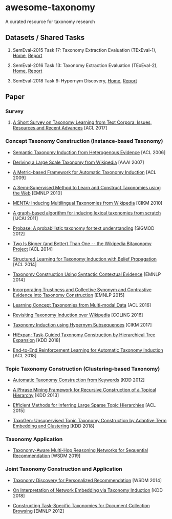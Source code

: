 # awesome-taxonomy
A curated resource for taxonomy research


## Datasets / Shared Tasks

1. SemEval-2015 Task 17: Taxonomy Extraction Evaluation (TExEval-1), [Home](http://alt.qcri.org/semeval2015/task17/), [Report](http://aclweb.org/anthology/S15-2151)

2. SemEval-2016 Task 13: Taxonomy Extraction Evaluation (TExEval-2), [Home](http://alt.qcri.org/semeval2016/task13/), [Report](http://www.aclweb.org/anthology/S16-1168)

3. SemEval-2018 Task 9: Hypernym Discovery, [Home](https://competitions.codalab.org/competitions/17119), [Report](http://aclweb.org/anthology/S18-1115)


## Paper


### Survey

1. [A Short Survey on Taxonomy Learning from Text Corpora: Issues, Resources and Recent Advances](http://aclweb.org/anthology/D17-1123) \[ACL 2017\]


### Concept Taxonomy Construction (Instance-based Taxonomy)

- [Semantic Taxonomy Induction from Heterogenous Evidence](http://aclweb.org/anthology/P06-1101) \[ACL 2006\]

- [Deriving a Large Scale Taxonomy from Wikipedia](https://pdfs.semanticscholar.org/c360/b473ae80b715c5b725c592b6ab04fd4ac430.pdf) \[AAAI 2007\]

- [A Metric-based Framework for Automatic Taxonomy Induction](http://aclweb.org/anthology/P09-1031) \[ACL 2009\]

- [A Semi-Supervised Method to Learn and Construct Taxonomies using the Web](http://aclweb.org/anthology/D10-1108) \[EMNLP 2010\]

- [MENTA: Inducing Multilingual Taxonomies from Wikipedia](http://gerard.demelo.org/papers/demelo-menta-cikm2010.pdf) \[CIKM 2010\]

- [A graph-based algorithm for inducing lexical taxonomies from scratch](https://www.ijcai.org/Proceedings/11/Papers/313.pdf) \[IJCAI 2011\]

- [Probase: A probabilistic taxonomy for text understanding](https://www.microsoft.com/en-us/research/wp-content/uploads/2012/05/paper.pdf) \[SIGMOD 2012\]

- [Two Is Bigger (and Better) Than One -- the Wikipedia Bitaxonomy Project](http://aclweb.org/anthology/P14-1089) \[ACL 2014\]

- [Structured Learning for Taxonomy Induction with Belief Propagation](http://aclweb.org/anthology/P14-1098) \[ACL 2014\]

- [Taxonomy Construction Using Syntactic Contextual Evidence](http://aclweb.org/anthology/D14-1088) \[EMNLP 2014\]

- [Incorporating Trustiness and Collective Synonym and Contrastive Evidence into Taxonomy Construction](http://aclweb.org/anthology/D15-1117) \[EMNLP 2015\]

- [Learning Concept Taxonomies from Multi-modal Data](http://aclweb.org/anthology/P16-1169) \[ACL 2016\]

- [Revisiting Taxonomy Induction over Wikipedia](http://www.aclweb.org/anthology/C16-1217) \[COLING 2016\]

- [Taxonomy Induction using Hypernym Subsequences](https://arxiv.org/pdf/1704.07626.pdf) \[CIKM 2017\] 

- [HiExpan: Task-Guided Taxonomy Construction by Hierarchical Tree Expansion](http://hanj.cs.illinois.edu/pdf/kdd18_jshen.pdf) \[KDD 2018\]

- [End-to-End Reinforcement Learning for Automatic Taxonomy Induction](http://aclweb.org/anthology/P18-1229) \[ACL 2018\]

### Topic Taxonomy Construction (Clustering-based Taxonomy)

- [Automatic Taxonomy Construction from Keywords](http://cgcad.thss.tsinghua.edu.cn/shixia/publications/brt/paper.pdf) \[KDD 2012\]

- [A Phrase Mining Framework for Recursive Construction of a Topical Hierarchy](https://uofi.app.box.com/v/kdd13-cathy) \[KDD 2013\]

- [Efficient Methods for Inferring Large Sparse Topic Hierarchies](http://aclweb.org/anthology/P15-1075) \[ACL 2015\]

- [TaxoGen: Unsupervised Topic Taxonomy Construction by Adaptive Term Embedding and Clustering](http://hanj.cs.illinois.edu/pdf/kdd18_czhang.pdf) \[KDD 2018\]

### Taxonomy Application

- [Taxonomy-Aware Multi-Hop Reasoning Networks for Sequential Recommendation](https://dl.acm.org/citation.cfm?id=3290972) \[WSDM 2019\] 


### Joint Taxonomy Construction and Application

- [Taxonomy Discovery for Personalized Recommendation](https://ai.google/research/pubs/pub42499) \[WSDM 2014\]

- [On Interpretation of Network Embedding via Taxonomy Induction](http://www.public.asu.edu/~jundongl/paper/KDD18_Network_Embedding_Interpretation.pdf) \[KDD 2018\]

- [Constructing Task-Specific Taxonomies for Document Collection Browsing](http://aclweb.org/anthology/D12-1117) \[EMNLP 2012\]



